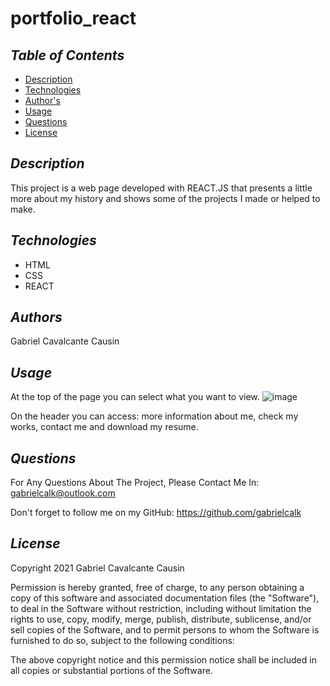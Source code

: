 # portfolio_react
    

## *Table of Contents*
- [Description](#description)
- [Technologies](#technologies)
- [Author's](#authors)
- [Usage](#usage)
- [Questions](#questions)
- [License](#license)
    


## *Description*
This project is a web page developed with REACT.JS that presents a little more about my history and shows some of the projects I made or helped to make.


## *Technologies*
- HTML
- CSS
- REACT



## *Authors*
Gabriel Cavalcante Causin



## *Usage*
At the top of the page you can select what you want to view.
![image](https://user-images.githubusercontent.com/89816900/143327243-02bfffb2-eccc-406c-9e67-f2301f49f913.png)

On the header you can access: more information about me, check my works, contact me and download my resume.


## *Questions*
For Any Questions About The Project, Please Contact Me In:
gabrielcalk@outlook.com

Don't forget to follow me on my GitHub: https://github.com/gabrielcalk



## *License*
Copyright 2021 Gabriel Cavalcante Causin

Permission is hereby granted, free of charge, to any person obtaining a copy of this software and associated documentation files (the "Software"), to deal in the Software without restriction, including without limitation the rights to use, copy, modify, merge, publish, distribute, sublicense, and/or sell copies of the Software, and to permit persons to whom the Software is furnished to do so, subject to the following conditions:

The above copyright notice and this permission notice shall be included in all copies or substantial portions of the Software.
